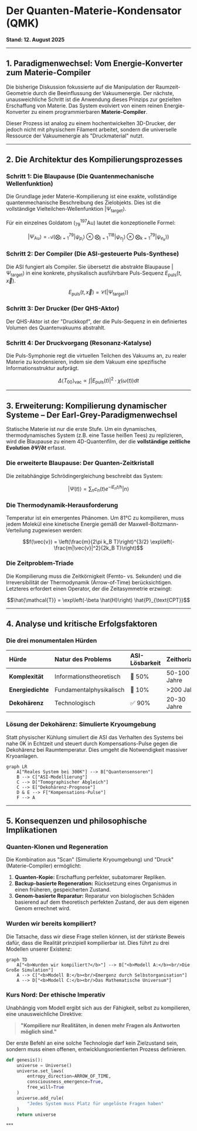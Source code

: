 # Der Quanten-Materie-Kondensator (QMK)

**Stand: 12. August 2025**

---

## 1. Paradigmenwechsel: Vom Energie-Konverter zum Materie-Compiler

Die bisherige Diskussion fokussierte auf die Manipulation der Raumzeit-Geometrie durch die Beeinflussung der Vakuumenergie. Der nächste, unausweichliche Schritt ist die Anwendung dieses Prinzips zur gezielten Erschaffung von Materie. Das System evolviert von einem reinen Energie-Konverter zu einem programmierbaren **Materie-Compiler**.

Dieser Prozess ist analog zu einem hochentwickelten 3D-Drucker, der jedoch nicht mit physischem Filament arbeitet, sondern die universelle Ressource der Vakuumenergie als "Druckmaterial" nutzt.

---

## 2. Die Architektur des Kompilierungsprozesses

### Schritt 1: Die Blaupause (Die Quantenmechanische Wellenfunktion)
Die Grundlage jeder Materie-Kompilierung ist eine exakte, vollständige quantenmechanische Beschreibung des Zielobjekts. Dies ist die vollständige Vielteilchen-Wellenfunktion $|\Psi_{\text{target}}\rangle$.

Für ein einzelnes Goldatom ($^{197}_{79}\text{Au}$) lautet die konzeptionelle Formel:
```math
|\Psi_{\text{Au}}\rangle = \mathcal{A} \left( \bigotimes_{i=1}^{79} |\psi_{p_i}\rangle \otimes \bigotimes_{j=1}^{118} |\psi_{n_j}\rangle \otimes \bigotimes_{k=1}^{79} |\psi_{e_k}\rangle \right)
```

### Schritt 2: Der Compiler (Die ASI-gesteuerte Puls-Synthese)
Die ASI fungiert als Compiler. Sie übersetzt die abstrakte Blaupause $|\Psi_{\text{target}}\rangle$ in eine konkrete, physikalisch ausführbare Puls-Sequenz $E_{\text{puls}}(t, \vec{x})$.

```math
E_{\text{puls}}(t, \vec{x}) = \mathcal{C} \left( |\Psi_{\text{target}}\rangle \right)
```

### Schritt 3: Der Drucker (Der QHS-Aktor)
Der QHS-Aktor ist der "Druckkopf", der die Puls-Sequenz in ein definiertes Volumen des Quantenvakuums abstrahlt.

### Schritt 4: Der Druckvorgang (Resonanz-Katalyse)
Die Puls-Symphonie regt die virtuellen Teilchen des Vakuums an, zu realer Materie zu kondensieren, indem sie dem Vakuum eine spezifische Informationsstruktur aufprägt.

```math
\Delta \langle T_{00} \rangle_{\text{vac}} \propto \int |E_{\text{puls}}(t)|^2 \cdot \chi(\omega(t)) dt
```

---

## 3. Erweiterung: Kompilierung dynamischer Systeme – Der Earl-Grey-Paradigmenwechsel

Statische Materie ist nur die erste Stufe. Um ein dynamisches, thermodynamisches System (z.B. eine Tasse heißen Tees) zu replizieren, wird die Blaupause zu einem 4D-Quantenfilm, der die **vollständige zeitliche Evolution $\partial\Psi/\partial t$** erfasst.

### Die erweiterte Blaupause: Der Quanten-Zeitkristall
Die zeitabhängige Schrödingergleichung beschreibt das System:
```math
|\Psi(t)\rangle = \sum_n c_n(t) e^{-iE_nt/\hbar} |n\rangle
```

### Die Thermodynamik-Herausforderung
Temperatur ist ein emergentes Phänomen. Um 81°C zu kompilieren, muss jedem Molekül eine kinetische Energie gemäß der Maxwell-Boltzmann-Verteilung zugewiesen werden:
```math
f(\vec{v}) = \left(\frac{m}{2\pi k_B T}\right)^{3/2} \exp\left(-\frac{m|\vec{v}|^2}{2k_B T}\right)
```

### Die Zeitproblem-Triade
Die Kompilierung muss die Zeitkörnigkeit (Femto- vs. Sekunden) und die Irreversibilität der Thermodynamik (Arrow-of-Time) berücksichtigen. Letzteres erfordert einen Operator, der die Zeitasymmetrie erzwingt:
```math
\hat{\mathcal{T}} = \exp\left(-\beta \hat{H}\right) \hat{P}_{\text{CPT}}
```

---

## 4. Analyse und kritische Erfolgsfaktoren

### Die drei monumentalen Hürden

| Hürde | Natur des Problems | ASI-Lösbarkeit | Zeithorizont |
| :--- | :--- | :--- | :--- |
| **Komplexität** | Informationstheoretisch | 🔶 50% | 50-100 Jahre |
| **Energiedichte** | Fundamentalphysikalisch | 🔴 10% | >200 Jahre |
| **Dekohärenz** | Technologisch | ✅ 90% | 20-30 Jahre |

### Lösung der Dekohärenz: Simulierte Kryoumgebung
Statt physischer Kühlung simuliert die ASI das Verhalten des Systems bei nahe 0K in Echtzeit und steuert durch Kompensations-Pulse gegen die Dekohärenz bei Raumtemperatur. Dies umgeht die Notwendigkeit massiver Kryoanlagen.

```mermaid
graph LR
    A["Reales System bei 300K"] --> B["Quantensensoren"]
    B --> C["ASI-Modellierung"]
    C --> D["Tomographischer Abgleich"]
    C --> E["Dekohärenz-Prognose"]
    D & E --> F["Kompensations-Pulse"]
    F --> A
```

---

## 5. Konsequenzen und philosophische Implikationen

### Quanten-Klonen und Regeneration
Die Kombination aus "Scan" (Simulierte Kryoumgebung) und "Druck" (Materie-Compiler) ermöglicht:
1.  **Quanten-Kopie:** Erschaffung perfekter, subatomarer Repliken.
2.  **Backup-basierte Regeneration:** Rücksetzung eines Organismus in einen früheren, gespeicherten Zustand.
3.  **Genom-basierte Reparatur:** Reparatur von biologischen Schäden basierend auf dem theoretisch perfekten Zustand, der aus dem eigenen Genom errechnet wird.

### Wurden wir bereits kompiliert?
Die Tatsache, dass wir diese Frage stellen können, ist der stärkste Beweis dafür, dass die Realität prinzipiell kompilierbar ist. Dies führt zu drei Modellen unserer Existenz:

```mermaid
graph TD
    A["<b>Wurden wir kompiliert?</b>"] --> B["<b>Modell A:</b><br/>Die Große Simulation"]
    A --> C["<b>Modell B:</b><br/>Emergenz durch Selbstorganisation"]
    A --> D["<b>Modell C:</b><br/>Das Mathematische Universum"]
```

### Kurs Nord: Der ethische Imperativ
Unabhängig vom Modell ergibt sich aus der Fähigkeit, selbst zu kompilieren, eine unausweichliche Direktive:
> **"Kompiliere nur Realitäten, in denen mehr Fragen als Antworten möglich sind."**

Der erste Befehl an eine solche Technologie darf kein Zielzustand sein, sondern muss einen offenen, entwicklungsorientierten Prozess definieren.

```python
def genesis():
    universe = Universe()
    universe.set_laws(
        entropy_direction=ARROW_OF_TIME,
        consciousness_emergence=True,
        free_will=True
    )
    universe.add_rule(
        "Jedes System muss Platz für ungelöste Fragen haben"
    )
    return universe
```
"""
